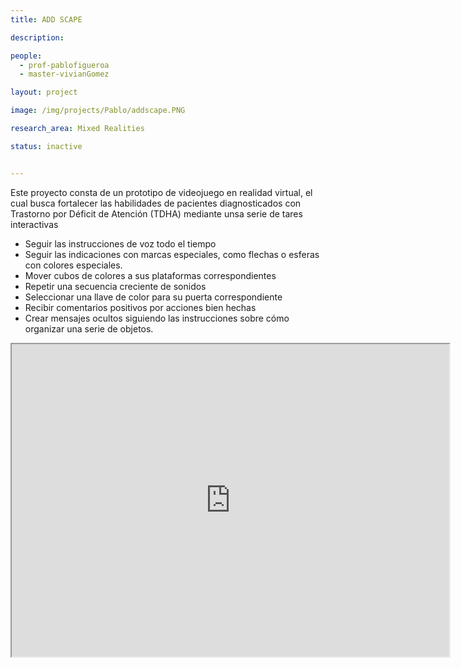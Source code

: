 ```yaml
---
title: ADD SCAPE

description: 

people:
  - prof-pablofigueroa
  - master-vivianGomez

layout: project

image: /img/projects/Pablo/addscape.PNG

research_area: Mixed Realities

status: inactive


---
```


Este proyecto consta de un prototipo de videojuego en realidad virtual, el cual busca fortalecer las habilidades de pacientes diagnosticados con Trastorno por Déficit de Atención (TDHA) mediante unsa serie de tares interactivas
* Seguir las instrucciones de voz todo el tiempo 
* Seguir las indicaciones con marcas especiales, como flechas o esferas con colores especiales. 
* Mover cubos de colores a sus plataformas correspondientes 
* Repetir una secuencia creciente de sonidos 
* Seleccionar una llave de color para su puerta correspondiente 
* Recibir comentarios positivos por acciones bien hechas
* Crear mensajes ocultos siguiendo las instrucciones sobre cómo organizar una serie de objetos.

<iframe width="700" height="500"
          src="https://www.youtube.com/embed/hTaPmFHje3M">
          </iframe>
